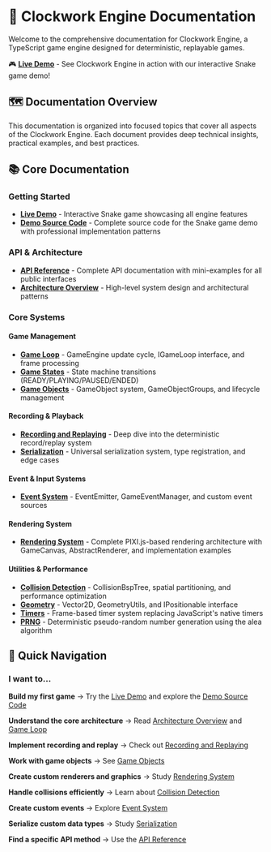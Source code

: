 # 📖 Clockwork Engine Documentation

Welcome to the comprehensive documentation for Clockwork Engine, a TypeScript game engine designed for deterministic, replayable games.

🎮 **[Live Demo](https://hiddentao.github.io/clockwork-engine)** - See Clockwork Engine in action with our interactive Snake game demo!

## 🗺️ Documentation Overview

This documentation is organized into focused topics that cover all aspects of the Clockwork Engine. Each document provides deep technical insights, practical examples, and best practices.

## 📚 Core Documentation

### Getting Started
- **[Live Demo](https://hiddentao.github.io/clockwork-engine)** - Interactive Snake game showcasing all engine features
- **[Demo Source Code](../demo/)** - Complete source code for the Snake game demo with professional implementation patterns

### API & Architecture
- **[API Reference](./api.md)** - Complete API documentation with mini-examples for all public interfaces
- **[Architecture Overview](./architecture.md)** - High-level system design and architectural patterns

### Core Systems

#### Game Management
- **[Game Loop](./game-loop.md)** - GameEngine update cycle, IGameLoop interface, and frame processing
- **[Game States](./game-states.md)** - State machine transitions (READY/PLAYING/PAUSED/ENDED)
- **[Game Objects](./game-objects.md)** - GameObject system, GameObjectGroups, and lifecycle management

#### Recording & Playback
- **[Recording and Replaying](./recording-and-replaying.md)** - Deep dive into the deterministic record/replay system
- **[Serialization](./serialization.md)** - Universal serialization system, type registration, and edge cases

#### Event & Input Systems
- **[Event System](./event-system.md)** - EventEmitter, GameEventManager, and custom event sources

#### Rendering System
- **[Rendering System](./rendering-system.md)** - Complete PIXI.js-based rendering architecture with GameCanvas, AbstractRenderer, and implementation examples

#### Utilities & Performance
- **[Collision Detection](./collision-detection.md)** - CollisionBspTree, spatial partitioning, and performance optimization
- **[Geometry](./geometry.md)** - Vector2D, GeometryUtils, and IPositionable interface
- **[Timers](./timers.md)** - Frame-based timer system replacing JavaScript's native timers
- **[PRNG](./prng.md)** - Deterministic pseudo-random number generation using the alea algorithm


## 🚀 Quick Navigation

### I want to...

**Build my first game**
→ Try the [Live Demo](https://hiddentao.github.io/clockwork-engine) and explore the [Demo Source Code](../demo/)

**Understand the core architecture**
→ Read [Architecture Overview](./architecture.md) and [Game Loop](./game-loop.md)

**Implement recording and replay**
→ Check out [Recording and Replaying](./recording-and-replaying.md)

**Work with game objects**
→ See [Game Objects](./game-objects.md)

**Create custom renderers and graphics**
→ Study [Rendering System](./rendering-system.md)

**Handle collisions efficiently**
→ Learn about [Collision Detection](./collision-detection.md)

**Create custom events**
→ Explore [Event System](./event-system.md)

**Serialize custom data types**
→ Study [Serialization](./serialization.md)

**Find a specific API method**
→ Use the [API Reference](./api.md)

